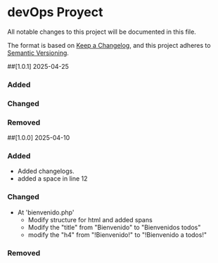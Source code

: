 # devOps Proyect
All notable changes to this project will be documented in this file.

The format is based on [Keep a Changelog](https://keepachangelog.com/en/1.0.0/),
and this project adheres to [Semantic Versioning](https://semver.org/spec/v2.0.0.html).

##[1.0.1] 2025-04-25
### Added

### Changed

### Removed

##[1.0.0] 2025-04-10

### Added
- Added changelogs.
- added a space in line 12

### Changed

- At 'bienvenido.php'
	- Modify structure for html and added spans
	- Modify the "title" from "Bienvenido" to "Bienvenidos todos"
	- modify the "h4" from "!Bienvenido!" to  "!Bienvenido a todos!" 
	
	
### Removed

